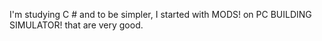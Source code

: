 I'm studying C # and to be simpler, I started with MODS! on PC BUILDING SIMULATOR! that are very good.
